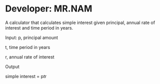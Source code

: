 # Developer: MR.NAM
A calculator that calculates simple interest given principal, annual rate of interest and time period in years.

Input:
  p, principal amount
  
  t, time period in years
  
  r, annual rate of interest

Output
  
  simple interest = p*t*r
